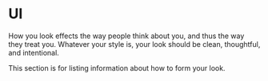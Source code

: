 # UI

How you look effects the way people think about you, and thus the way they treat you. Whatever your style is, your look should be clean, thoughtful, and intentional.

This section is for listing information about how to form your look.

